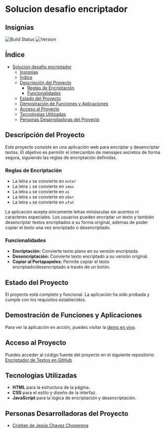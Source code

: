 # Solucion desafio encriptador

## Insignias

![Build Status](https://img.shields.io/badge/build-passing-brightgreen)
![Version](https://img.shields.io/badge/version-1.0.0-blue)

## Índice

- [Solucion desafio encriptador](#solucion-desafio-encriptador)
  - [Insignias](#insignias)
  - [Índice](#índice)
  - [Descripción del Proyecto](#descripción-del-proyecto)
    - [Reglas de Encriptación](#reglas-de-encriptación)
    - [Funcionalidades](#funcionalidades)
  - [Estado del Proyecto](#estado-del-proyecto)
  - [Demostración de Funciones y Aplicaciones](#demostración-de-funciones-y-aplicaciones)
  - [Acceso al Proyecto](#acceso-al-proyecto)
  - [Tecnologías Utilizadas](#tecnologías-utilizadas)
  - [Personas Desarrolladoras del Proyecto](#personas-desarrolladoras-del-proyecto)
  
## Descripción del Proyecto

Este proyecto consiste en una aplicación web para encriptar y desencriptar textos. El objetivo es permitir el intercambio de mensajes secretos de forma segura, siguiendo las reglas de encriptación definidas.

### Reglas de Encriptación

- La letra `e` se convierte en `enter`
- La letra `i` se convierte en `imes`
- La letra `a` se convierte en `ai`
- La letra `o` se convierte en `ober`
- La letra `u` se convierte en `ufat`

La aplicación acepta únicamente letras minúsculas sin acentos ni caracteres especiales. Los usuarios pueden encriptar un texto y también desencriptar textos encriptados a su forma original, ademas de poder copiar el texto una vez encriptado o desencriptado.

### Funcionalidades

- **Encriptación:** Convierte texto plano en su versión encriptada.
- **Desencriptación:** Convierte texto encriptado a su versión original.
- **Copiar al Portapapeles:** Permite copiar el texto encriptado/desencriptado a través de un botón.

## Estado del Proyecto

El proyecto está completo y funcional. La aplicación ha sido probada y cumple con los requisitos establecidos.

## Demostración de Funciones y Aplicaciones

Para ver la aplicación en acción, puedes visitar la [demo en vivo](https://crisdejchav.github.io/Desafio-encriptador-ONE/).

## Acceso al Proyecto

Puedes acceder al código fuente del proyecto en el siguiente repositorio: [Encriptador de Textos en GitHub](https://github.com/crisdejchav/Desafio-encriptador-ONE)

## Tecnologías Utilizadas

- **HTML** para la estructura de la página.
- **CSS** para el estilo y diseño de la interfaz.
- **JavaScript** para la lógica de encriptación y desencriptación.

## Personas Desarrolladoras del Proyecto

- [Cristian de Jesús Chavez Choperena](https://github.com/crisdejchav)
